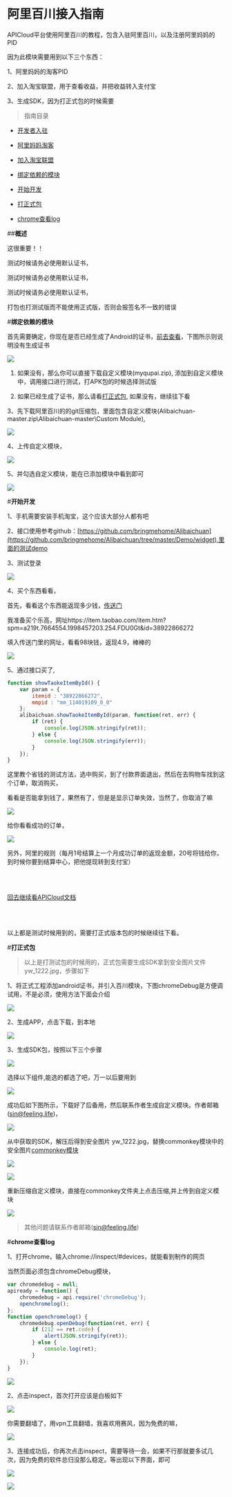 # 阿里百川接入指南
APICloud平台使用阿里百川的教程，包含入驻阿里百川，以及注册阿里妈妈的PID

因为此模块需要用到以下三个东西：

1、阿里妈妈的淘客PID

2、加入淘宝联盟，用于查看收益，并把收益转入支付宝

3、生成SDK，因为打正式包的时候需要

>指南目录

* [开发者入驻](#开发者入驻)

* [阿里妈妈淘客](#阿里妈妈淘客)

* [加入淘宝联盟](#加入淘宝联盟)

* [绑定依赖的模块](#bindyilai)

* [开始开发](#开始开发)

* [打正式包](#打正式包)

* [chrome查看log](#chrome查看log)


##**概述**

这很重要！！

测试时候请务必使用默认证书，

测试时候请务必使用默认证书，

测试时候请务必使用默认证书，

打包也打测试版而不能使用正式版，否则会报签名不一致的错误




<div id="bindyilai"></div>

#**绑定依赖的模块**<div id="bindyilai"></div>

首先需要确定，你现在是否已经生成了Android的证书，[前去查看](http://www.apicloud.com/certificate)，下图所示则说明没有生成证书

![](./img/zs.jpg)

1. 如果没有，那么你可以直接下载自定义模块(myqupai.zip), 添加到自定义模块中，调用接口进行测试，打APK包的时候选择测试版

2. 如果已经生成了证书，那么请看[打正式包](#打正式包), 如果没有，继续往下看

3、先下载阿里百川的的git压缩包，里面包含自定义模块(Alibaichuan-master.zip\Alibaichuan-master\Custom Module),

![](./img/xzwiki.png)

4、上传自定义模块，

![](./img/sczdy.png)

5、并勾选自定义模块，能在已添加模块中看到即可

![](./img/ytjmk.png)

<div id="开始开发"></div>

#**开始开发**

1、手机需要安装手机淘宝，这个应该大部分人都有吧

2、接口使用参考github：[https://github.com/bringmehome/Alibaichuan](https://github.com/bringmehome/Alibaichuan/tree/master/Demo/widget),里面的测试demo

3、测试登录

![](./img/16.png)

4、买个东西看看，

首先，看看这个东西能返现多少钱，[传送门](http://pub.alimama.com/myunion.htm?spm=a219t.7473494.1998155389.3.ocD5gU#!/promo/self/items)

我准备买个乐高，网址https://item.taobao.com/item.htm?spm=a219t.7664554.1998457203.254.FDU0Gt&id=38922866272

填入传送门里的网址，看看98块钱，返现4.9，棒棒的

![](./img/22.png)

5、通过接口买了,

```js
function showTaokeItemById() {
	var param = {
		itemid : "38922866272",
		mmpid : "mm_114019109_0_0"
	};
	alibaichuan.showTaokeItemById(param, function(ret, err) {
		if (ret) {
			console.log(JSON.stringify(ret));
		} else {
			console.log(JSON.stringify(err));
		}
	});
}
```

这里教个省钱的测试方法，选中购买，到了付款界面退出，然后在去购物车找到这个订单，取消购买，

看看是否能拿到钱了，果然有了，但是是显示订单失效，当然了，你取消了嘛

![](./img/23.png)

给你看看成功的订单，

![](./img/24.png)

另外，阿里的规则（每月1号结算上一个月成功订单的返现金额，20号将钱给你，到时候你要到结算中心，把他提现转到支付宝）

<br/>
<br/>

[回去继续看APICloud文档](http://docs.apicloud.com/端API/开放SDK/alibaichuan)

<br/>
<br/>

以上都是测试时候用到的，需要打正式版本包的时候继续往下看。

<div id="打正式包"></div>

#**打正式包**

>以上是打测试包的时候用的，正式包需要生成SDK拿到安全图片文件yw_1222.jpg，步骤如下

1、将正式工程添加android证书，并引入百川模块，下图chromeDebug是方便调试用，不是必须，使用方法下面会介绍

![](./img/01.png)

2、生成APP，点击下载，到本地

![](./img/02.png)

3、生成SDK包，按照以下三个步骤

![](./img/04.png)

选择以下组件,能选的都选了吧，万一以后要用到

![](./img/05.png)

成功后如下图所示，下载好了后备用，然后联系作者生成自定义模块。作者邮箱(sin@feeling.life)，

![](./img/06.png)

从中获取的SDK，解压后得到安全图片 yw_1222.jpg，替换commonkey模块中的安全图片[commonkey模块](https://github.com/bringmehome/Alibaichuan/#bindyilai)

![](./img/yw12222.png)

![](./img/thyw1222.png)

重新压缩自定义模块，直接在commonkey文件夹上点击压缩,并上传到自定义模块

![](./img/yasuokey.png)


>其他问题请联系作者邮箱(sin@feeling.life)

<div id="chrome查看log"></div>

#**chrome查看log**

1、打开chrome，输入chrome://inspect/#devices，就能看到制作的网页

当然页面必须包含chromeDebug模块，
```js
var chromedebug = null;
apiready = function() {
	chromedebug = api.require('chromeDebug');
	openchromelog();
};
function openchromelog() {
	chromedebug.openDebug(function(ret, err) {
		if (212 == ret.code) {
			alert(JSON.stringify(ret));
		} else {
			console.log(ret);
		}
	});
}
```

![](./img/11.png)

2、点击inspect，首次打开应该是白板如下

![](./img/12.png)

你需要翻墙了，用vpn工具翻墙，我喜欢用赛风，因为免费的嘛，

![](./img/13.png)

3、连接成功后，你再次点击inspect，需要等待一会，如果不行那就要多试几次，因为免费的软件总归没那么稳定。等出现以下界面，即可

![](./img/14.png)

![](./img/15.png)




